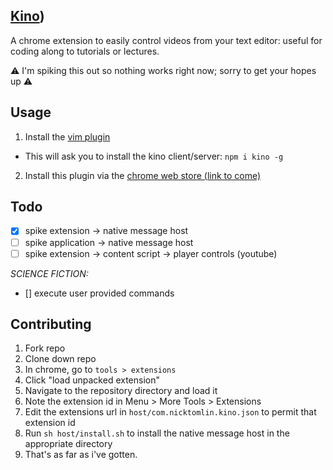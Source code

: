[Kino](https://www.wired.com/2011/11/1107wireless-remote-control/))
---
A chrome extension to easily control videos from your text editor: useful for coding along to tutorials or lectures.

:warning: I'm spiking this out so nothing works right now; sorry to get your hopes up :warning:

Usage
---

1. Install the [vim plugin](https://github.com/nicktomlin/kino.vim)
  - This will ask you to install the kino client/server: `npm i kino -g`
2. Install this plugin via the [chrome web store (link to come)]()

Todo
---

- [x] spike extension -> native message host
- [ ] spike application -> native message host
- [ ] spike extension -> content script -> player controls (youtube)

_SCIENCE FICTION:_

- [] execute user provided commands

Contributing
---

1. Fork repo
2. Clone down repo
2. In chrome, go to `tools > extensions`
3. Click "load unpacked extension"
4. Navigate to the repository directory and load it
4. Note the extension id in Menu > More Tools > Extensions
5. Edit the extensions url in `host/com.nicktomlin.kino.json` to permit that extension id
6. Run `sh host/install.sh` to install the native message host in the appropriate directory
7. That's as far as i've gotten.
